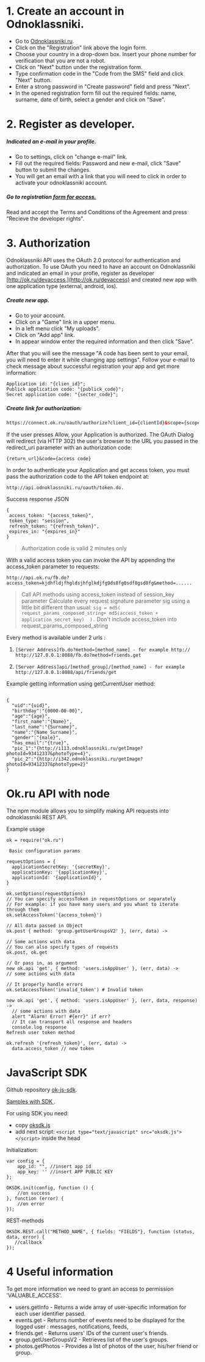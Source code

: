 # 1. Create an account in Odnoklassniki. 
 - Go to [Odnoklassniki.ru](https://ok.ru/).
 - Click on the "Registration" link above the login form.
 - Choose your country in a drop-down box. Insert your phone number for verification that you are not a robot.
 - Click on "Next" button under the registration form.
 - Type  confirmation code in the "Code from the SMS" field and click "Next" button.
 - Enter a strong password in "Create password" field and press "Next".
 - In the opened registration form fill out the required fields: name, surname, date of birth, select a gender and click on "Save".

# 2. Register as developer.
##### Indicated an e-mail in your profile. 
  - Go to settings, click on "change e-mail" link.
  - Fill out the required fields: Password and new e-mail, click "Save" button to submit the changes.
  - You will get an email with a link that you will need to click in order to activate your odnoklassniki account.

##### Go to registration [form for access.](http://www.ok.ru/devaccess)
Read and accept the Terms and Conditions of the Agreement and press "Recieve the developer rights".

# 3. Authorization
 Odnoklassniki API uses the OAuth 2.0 protocol for authentication and authorization. To use OAuth you need to have an account on Odnoklassniki and indicated an email in your profie, register as developer [http://ok.ru/devaccess.](http://ok.ru/devaccess) and created new app with one application type (external, android, ios). 

##### Create new app.
- Go to your account.
- Click on a "Game" link in a upper menu.
- In a left menu click "My uploads".
- Click on "Add app" link.
- In appear window enter the required information and then click "Save".

 After that you will see the message "A code has been sent to your email, you will need to enter it while changing app settings". Follow your e-mail to check message about successful registration your app and get more information: 
 ```
 Application id: "{clien_id}"; 
 Publick application code: "{publick_code}"; 
 Secret application code: "{secter_code}";
 ```
 
 ##### Create link for authorization:
 
 ```html
 https://connect.ok.ru/oauth/authorize?client_id={clientId}&scope={scope}&response_type={{response_type}}&redirect_uri={redirectUri}&layout={layout}&state={state}
 ```

 If the user presses Allow, your Application is authorized. The OAuth Dialog will redirect (via HTTP 302) the user's browser to the URL you passed in the redirect_uri parameter with an authorization code:
 
 ```
{return_url}&code={access code}
 ```
 In order to authenticate your Application and get access token, you must pass the authorization code to the API token endpoint at:
 ```
 http://api.odnoklassniki.ru/oauth/token.do.
 ```
 
 Success response JSON
 
 ```
{
  access_token: "{access_token}",
  token_type: "session",
  refresh_token: "{refresh_token}",
  expires_in: "{expires_in}"
}
```

>  Authorization code is valid 2 minutes only

 With a valid access token you can invoke the API by appending the access_token parameter to requests:
 
 ```
 http://api.ok.ru/fb.do?access_token=kjdhfldjfhgldsjhfglkdjfg9ds8fg0sdf8gsd8fg&method=......
 ```
 
 > Call API methods using access_token instead of session_key parameter
Calculate every request signature parameter sig using a little bit different than usual:
`sig = md5( request_params_composed_string+ md5(access_token + application_secret_key)  ).`
Don't include access_token into request_params_composed_string

Every method is available under 2 urls :

1. `[Server Address]fb.do?method=[method_name] - for example http:// http://127.0.0.1:8088/fb.do?method=friends.get`

2. `[Server Address]api/[method_group]/[method_name] - for example http://127.0.0.1:8088/api/friends/get`
 

 Example getting information using getCurrentUser method:
```

{
  "uid":"{uid}",
  "birthday":"{0000-00-00}",
  "age":"{age}",
  "first_name":"{Name}",
  "last_name":"{Surname}",
  "name":"{Name Surname}",
  "gender":"{male}",
  "has_email":"{true}",
  "pic_1":"{http://i113.odnoklassniki.ru/getImage?photoId=93412337&photoType=4}",
  "pic_2":"{http://i342.odnoklassniki.ru/getImage?photoId=93412337&photoType=2}"
}
```

  # Ok.ru API with node

The npm module allows you to simplify making API requests into odnoklassniki REST API.

Example usage
```
ok = require("ok.ru")

 Basic configuration params

requestOptions = {
  applicationSecretKey: '{secretKey}',
  applicationKey: '{applicationKey}',
  applicationId: '{applicationId}',
}

ok.setOptions(requestOptions)
// You can specify accessToken in requestOptions or separately
// For example: if you have many users and you whant to iterate through them
ok.setAccessToken('{access_token}')

// All data passed in Object
ok.post { method: 'group.getUserGroupsV2' }, (err, data) ->
  
// Some actions with data
// You can also specify types of requests
ok.post, ok.get

// Or pass in, as argument
new ok.api 'get', { method: 'users.isAppUser' }, (err, data) ->
// some actions with data

// It properly handle errors
ok.setAccessToken('invalid_token') # Invalid token

new ok.api 'get', { method: 'users.isAppUser' }, (err, data, response) ->
  // some actions with data
  alert "Alarm! Error! #{err}" if err?
  // It can transport all response and headers
  console.log response
Refresh user token method

ok.refresh '{refresh_token}', (err, data) ->
  data.access_token // new token
 ```
 
 # JavaScript SDK

Github repository [ok-js-sdk](https://github.com/odnoklassniki/ok-js-sdk).

[Samples with SDK ](https://github.com/odnoklassniki/ok-js-sdk/tree/master/samples).

For using SDK you need:
- copy [oksdk.js](https://github.com/odnoklassniki/ok-js-sdk/blob/master/oksdk.js)
- add next script: `<script type="text/javascript" src="oksdk.js"></script>` inside the head

Initialization:
```
var config = {
    app_id: "", //insert app id
    app_key: '' //insert APP PUBLIC KEY
};

OKSDK.init(config, function () {
    //on success
}, function (error) {
    //on error
});
```
 REST-methods
 ```
OKSDK.REST.call("METHOD_NAME", { fields: "FIELDS"}, function (status, data, error) {
	//callback
});
```

# 4 Useful information

To get more information we need to grant an access to permission 'VALUABLE_ACCESS'.

* users.getInfo - Returns a wide array of user-specific information for each user identifier passed.
* events.get - Returns number of events need to be displayed for the logged user : messages, notifications, feeds, 
* friends.get - Returns users' IDs of the current user's friends. 
* group.getUserGroupsV2 - Retrieves list of the user's groups.
* photos.getPhotos - Provides a list of photos of the user, his/her friend or group.